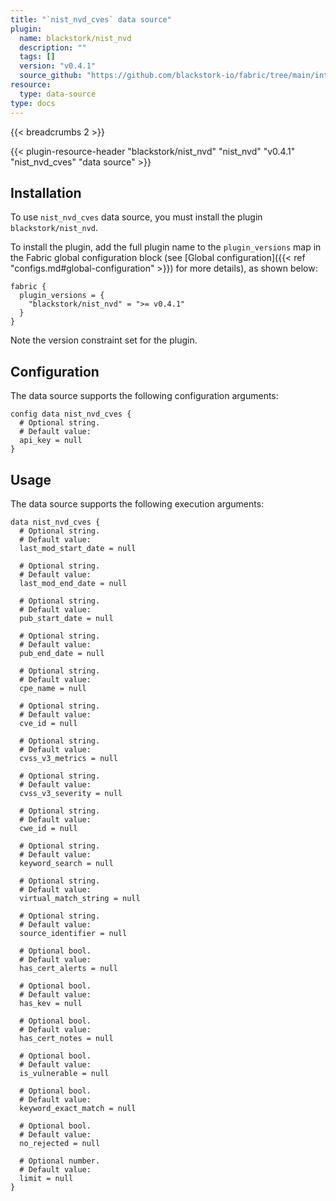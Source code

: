 ```yaml
---
title: "`nist_nvd_cves` data source"
plugin:
  name: blackstork/nist_nvd
  description: ""
  tags: []
  version: "v0.4.1"
  source_github: "https://github.com/blackstork-io/fabric/tree/main/internal/nistnvd/"
resource:
  type: data-source
type: docs
---
```


{{< breadcrumbs 2 >}}

{{< plugin-resource-header "blackstork/nist_nvd" "nist_nvd" "v0.4.1" "nist_nvd_cves" "data source" >}}

## Installation

To use `nist_nvd_cves` data source, you must install the plugin `blackstork/nist_nvd`.

To install the plugin, add the full plugin name to the `plugin_versions` map in the Fabric global configuration block (see [Global configuration]({{< ref "configs.md#global-configuration" >}}) for more details), as shown below:

```hcl
fabric {
  plugin_versions = {
    "blackstork/nist_nvd" = ">= v0.4.1"
  }
}
```

Note the version constraint set for the plugin.

## Configuration

The data source supports the following configuration arguments:

```hcl
config data nist_nvd_cves {
  # Optional string.
  # Default value:
  api_key = null
}
```

## Usage

The data source supports the following execution arguments:

```hcl
data nist_nvd_cves {
  # Optional string.
  # Default value:
  last_mod_start_date = null

  # Optional string.
  # Default value:
  last_mod_end_date = null

  # Optional string.
  # Default value:
  pub_start_date = null

  # Optional string.
  # Default value:
  pub_end_date = null

  # Optional string.
  # Default value:
  cpe_name = null

  # Optional string.
  # Default value:
  cve_id = null

  # Optional string.
  # Default value:
  cvss_v3_metrics = null

  # Optional string.
  # Default value:
  cvss_v3_severity = null

  # Optional string.
  # Default value:
  cwe_id = null

  # Optional string.
  # Default value:
  keyword_search = null

  # Optional string.
  # Default value:
  virtual_match_string = null

  # Optional string.
  # Default value:
  source_identifier = null

  # Optional bool.
  # Default value:
  has_cert_alerts = null

  # Optional bool.
  # Default value:
  has_kev = null

  # Optional bool.
  # Default value:
  has_cert_notes = null

  # Optional bool.
  # Default value:
  is_vulnerable = null

  # Optional bool.
  # Default value:
  keyword_exact_match = null

  # Optional bool.
  # Default value:
  no_rejected = null

  # Optional number.
  # Default value:
  limit = null
}
```